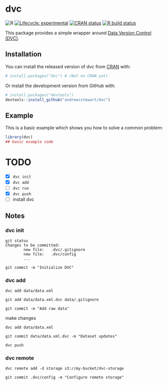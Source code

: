 
# dvc

<!-- badges: start -->
![R](https://github.com/andrewcstewart/dvc-r/workflows/R/badge.svg)
[![Lifecycle: experimental](https://img.shields.io/badge/lifecycle-experimental-orange.svg)](https://www.tidyverse.org/lifecycle/#experimental)
[![CRAN status](https://www.r-pkg.org/badges/version/dvc)](https://CRAN.R-project.org/package=dvc)
[![R build status](https://github.com/andrewcstewart/dvc-r/workflows/R-CMD-check/badge.svg)](https://github.com/andrewcstewart/dvc-r/actions)
<!-- badges: end -->

This package provides a simple wrapper around [Data Version Control (DVC)](https://dvc.org/).

## Installation

You can install the released version of dvc from [CRAN](https://CRAN.R-project.org) with:

``` r
# install.packages("dvc") # (Not on CRAN yet)
```

Or install the development version from GitHub with:

``` r
# install.packages("devtools")
devtools::install_github("andrewcstewart/dvc")
```

## Example

This is a basic example which shows you how to solve a common problem:

``` r
library(dvc)
## basic example code
```

# TODO

- [x] `dvc init`
- [x] `dvc add`
- [ ] `dvc run`
- [x] `dvc push`
- [ ] install dvc

## Notes

### dvc init

```
git status
Changes to be committed:
        new file:   .dvc/.gitignore
        new file:   .dvc/config
        ...

git commit -m "Initialize DVC"
```

### dvc add

```
dvc add data/data.xml

git add data/data.xml.dvc data/.gitignore

git commit -m "Add raw data"
```

make changes

```
dvc add data/data.xml

git commit data/data.xml.dvc -m "Dataset updates"

dvc push
```

### dvc remote

```
dvc remote add -d storage s3://my-bucket/dvc-storage

git commit .dvc/config -m "Configure remote storage"
```
